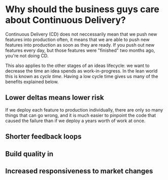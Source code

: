 Why should the business guys care about Continuous Delivery?
============================================================

Continuous Delivery (CD) does not neccessarily mean that we push new features
into production often, it means that we are able to push new features
into production as soon as they are ready. If you push out new features
every day, but those features were "finished" two months ago, you're not
doing CD.

This also applies to the other stages of an ideas lifecycle: we want to
decrease the time an idea spends as work-in-progress. In the lean world 
this is known as _cycle time_. Having a low cycle time gives us many of the
benefits explained below.

Lower deltas means lower risk
-----------------------------

If we deploy each feature to production individually, there are only so
many things that can go wrong, and it is much easier to pinpoint the
code that caused the failure than if we deploy a years worth of work at
once.

Shorter feedback loops
----------------------


Build quality in
----------------

Increased responsiveness to market changes
------------------------------------------


